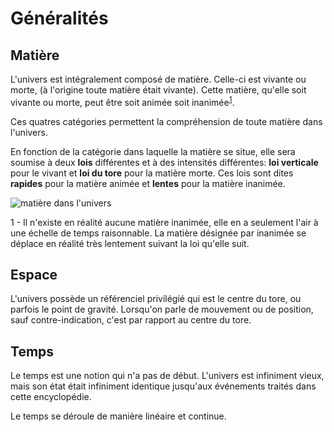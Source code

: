 Généralités
===

Matière
-------

L'univers est intégralement composé de matière. Celle-ci est vivante ou morte, (à l'origine toute matière était vivante). Cette matière, qu'elle soit vivante ou morte, peut être soit animée soit inanimée<sup>[1](#echelle)</sup>.

Ces quatres catégories permettent la compréhension de toute matière dans l'univers.

En fonction de la catégorie dans laquelle la matière se situe, elle sera soumise à deux **lois** différentes et à des intensités différentes: **loi verticale** pour le vivant et **loi du tore** pour la matière morte. Ces lois sont dites **rapides** pour la matière animée et **lentes** pour la matière inanimée.

![matière dans l'univers](../ressources/grand_tableau.JPG)

<a name="echelle">1</a> - Il n'existe en réalité aucune matière inanimée, elle en a seulement l'air à une échelle de temps raisonnable. La matière désignée par inanimée se déplace en réalité très lentement suivant la loi qu'elle suit.

Espace
------

L'univers possède un référenciel privilégié qui est le centre du tore, ou parfois le point de gravité. Lorsqu'on parle de mouvement ou de position, sauf contre-indication, c'est par rapport au centre du tore.

Temps
-----

Le temps est une notion qui n'a pas de début. L'univers est infiniment vieux, mais son état était infiniment identique jusqu'aux événements traités dans cette encyclopédie.

Le temps se déroule de manière linéaire et continue.